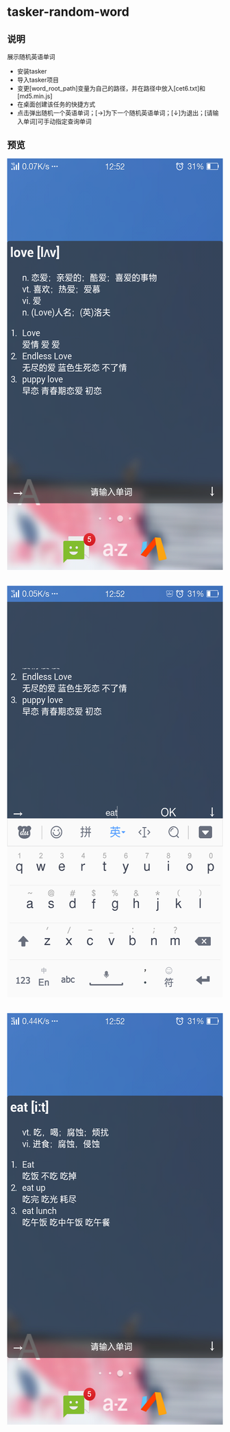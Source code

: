 # tasker-random-word



## 说明
展示随机英语单词
* 安装tasker
* 导入tasker项目
* 变更[word_root_path]变量为自己的路径，并在路径中放入[cet6.txt]和[md5.min.js]
* 在桌面创建该任务的快捷方式
* 点击弹出随机一个英语单词；[→]为下一个随机英语单词；[↓]为退出；[请输入单词]可手动指定查询单词

## 预览
<div align=center><img height="960" width="540" src="https://github.com/bjc5233/tasker-random-word/raw/master/resources/Screenshot_2017-09-08-12-52-37-924.png"/></div>
<br><br>
<div align=center><img height="960" width="540" src="https://github.com/bjc5233/tasker-random-word/raw/master/resources/Screenshot_2017-09-08-12-52-47-550.png"/></div>
<br><br>
<div align=center><img height="960" width="540" src="https://github.com/bjc5233/tasker-random-word/raw/master/resources/Screenshot_2017-09-08-12-52-56-490.png"/></div>
